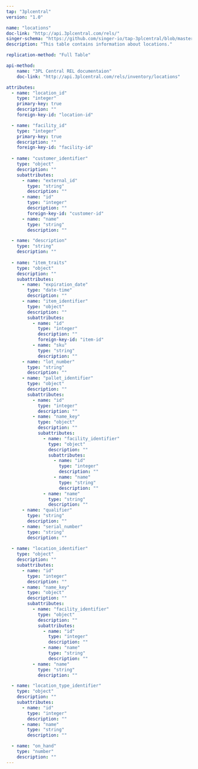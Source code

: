 ```yaml
---
tap: "3plcentral"
version: "1.0"

name: "locations"
doc-link: "http://api.3plcentral.com/rels/"
singer-schema: "https://github.com/singer-io/tap-3plcentral/blob/master/tap_3plcentral/schemas/locations.json"
description: "This table contains information about locations."

replication-method: "Full Table"

api-method:
    name: "3PL Central REL documentaion"
    doc-link: "http://api.3plcentral.com/rels/inventory/locations"

attributes:
  - name: "location_id"
    type: "integer"
    primary-key: true
    description: ""
    foreign-key-id: "location-id"

  - name: "facility_id"
    type: "integer"
    primary-key: true
    description: ""
    foreign-key-id: "facility-id"
      
  - name: "customer_identifier"
    type: "object"
    description: ""
    subattributes:
      - name: "external_id"
        type: "string"
        description: ""
      - name: "id"
        type: "integer"
        description: ""
        foreign-key-id: "customer-id"
      - name: "name"
        type: "string"
        description: ""

  - name: "description"
    type: "string"
    description: ""
  
  - name: "item_traits"
    type: "object"
    description: ""
    subattributes:
      - name: "expiration_date"
        type: "date-time"
        description: ""
      - name: "item_identifier"
        type: "object"
        description: ""
        subattributes:
          - name: "id"
            type: "integer"
            description: ""
            foreign-key-id: "item-id"
          - name: "sku"
            type: "string"
            description: ""
      - name: "lot_number"
        type: "string"
        description: ""
      - name: "pallet_identifier"
        type: "object"
        description: ""
        subattributes:
          - name: "id"
            type: "integer"
            description: ""
          - name: "name_key"
            type: "object"
            description: ""
            subattributes:
              - name: "facility_identifier"
                type: "object"
                description: ""
                subattributes:
                  - name: "id"
                    type: "integer"
                    description: ""
                  - name: "name"
                    type: "string"
                    description: ""
              - name: "name"
                type: "string"
                description: ""
      - name: "qualifier"
        type: "string"
        description: ""
      - name: "serial_number"
        type: "string"
        description: ""
  
  - name: "location_identifier"
    type: "object"
    description: ""
    subattributes:
      - name: "id"
        type: "integer"
        description: ""
      - name: "name_key"
        type: "object"
        description: ""
        subattributes:
          - name: "facility_identifier"
            type: "object"
            description: ""
            subattributes:
              - name: "id"
                type: "integer"
                description: ""
              - name: "name"
                type: "string"
                description: ""
          - name: "name"
            type: "string"
            description: ""

  - name: "location_type_identifier"
    type: "object"
    description: ""
    subattributes:
      - name: "id"
        type: "integer"
        description: ""
      - name: "name"
        type: "string"
        description: ""

  - name: "on_hand"
    type: "number"
    description: ""
---
```

